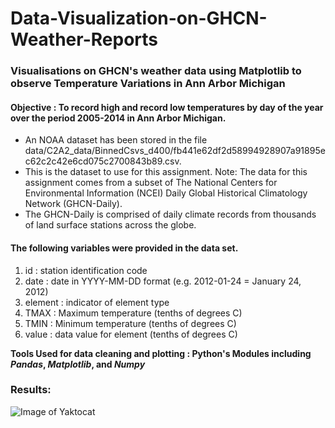 # Data-Visualization-on-GHCN-Weather-Reports
### Visualisations on GHCN's weather data using Matplotlib to observe Temperature Variations in Ann Arbor Michigan

#### Objective :  To record high and record low temperatures by day of the year over the period 2005-2014 in Ann Arbor Michigan.
* An NOAA dataset has been stored in the file data/C2A2_data/BinnedCsvs_d400/fb441e62df2d58994928907a91895ec62c2c42e6cd075c2700843b89.csv.   
* This is the dataset to use for this assignment. Note: The data for this assignment comes from a subset of The National Centers for          Environmental Information (NCEI) Daily Global Historical Climatology Network (GHCN-Daily). 
* The GHCN-Daily is comprised of daily climate records from thousands of land surface stations across the globe.

#### The following variables were provided in the data set.

1. id : station identification code
2. date : date in YYYY-MM-DD format (e.g. 2012-01-24 = January 24, 2012)
3. element : indicator of element type
4. TMAX : Maximum temperature (tenths of degrees C)
5. TMIN : Minimum temperature (tenths of degrees C)
6. value : data value for element (tenths of degrees C)

 **Tools Used for data cleaning and plotting : Python's Modules including _Pandas_, _Matplotlib_, and _Numpy_**
 
 ### Results:
 ![Image of Yaktocat](https://github.com/myasir22/Data-Visualization-on-GHCN-Weather-Reports/blob/master/Screenshot%202020-06-22%20at%2012.53.06%20AM.png)
